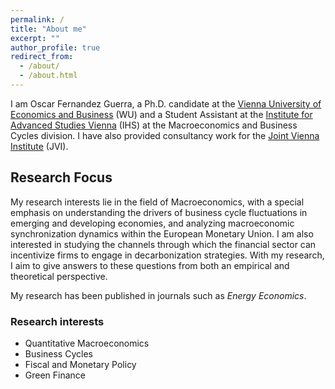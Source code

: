 ```yaml
---
permalink: /
title: "About me" 
excerpt: ""
author_profile: true
redirect_from: 
  - /about/
  - /about.html
---
```


I am Oscar Fernandez Guerra, a Ph.D. candidate at the [Vienna University of Economics and Business](https://www.wu.ac.at/en/) (WU) and a Student Assistant at the [Institute for Advanced Studies Vienna](https://www.ihs.ac.at/) (IHS) at the Macroeconomics and Business Cycles division. I have also provided consultancy work for the [Joint Vienna Institute](https://www.jvi.org/home.html) (JVI). 

## Research Focus
My research interests lie in the field of Macroeconomics, with a special emphasis on understanding the drivers of business cycle fluctuations in emerging and developing economies, and analyzing macroeconomic synchronization dynamics within the European Monetary Union. I am also interested in studying the channels through which the financial sector can incentivize firms to engage in decarbonization strategies. With my research, I aim to give answers to these questions from both an empirical and theoretical perspective. 


My research has been published in journals such as *Energy Economics*. 

### Research interests 

- Quantitative Macroeconomics
- Business Cycles 
- Fiscal and Monetary Policy
- Green Finance 
